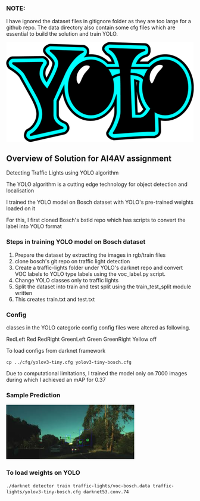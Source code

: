### NOTE:

I have ignored the dataset files in gitignore folder as they are too large for a github repo. The data directory also contain some cfg files which are essential to build the solution and train YOLO.

![sample0](https://raw.githubusercontent.com/deveshdatwani/ai4av-assignment/master/yologo_2.png)

## Overview of Solution for AI4AV assignment 
Detecting Traffic Lights using YOLO algorithm

The YOLO algorithm is a cutting edge technology for object detection and localisation

I trained the YOLO model on Bosch dataset with YOLO's pre-trained weights loaded on it

For this, I first cloned Bosch's bstld repo which has scripts to convert the label into YOLO format


### Steps in training YOLO model on Bosch dataset

1. Prepare the dataset by extracting the images in rgb/train files
2. clone bosch's git repo on traffic light detection
3. Create a traffic-lights folder under YOLO's darknet repo and convert VOC labels to YOLO type labels using the voc_label.py script.
4. Change YOLO classes only to traffic lights
5. Split the dataset into train and test split using the train_test_split module written
6. This creates train.txt and test.txt



### Config

classes in the YOLO categorie config config files were altered as following. 

RedLeft
Red
RedRight
GreenLeft
Green
GreenRight
Yellow
off

To load configs from darknet framework

``` 
cp ../cfg/yolov3-tiny.cfg yolov3-tiny-bosch.cfg

```

Due to computational limitations, I trained the model only on 7000 images during which I achieved an mAP for 0.37

### Sample Prediction

![sample](https://raw.githubusercontent.com/deveshdatwani/ai4av-assignment/master/images.jpeg)

### To load weights on YOLO 

```
./darknet detector train traffic-lights/voc-bosch.data traffic-lights/yolov3-tiny-bosch.cfg darknet53.conv.74
```
